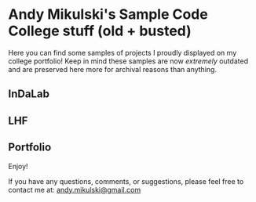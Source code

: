 Andy Mikulski's Sample Code
College stuff (old + busted)
============

Here you can find some samples of projects I proudly displayed on my college portfolio! Keep in mind these samples are now _extremely_ outdated and are preserved here more for archival reasons than anything.


## InDaLab

## LHF

## Portfolio



Enjoy!



If you have any questions, comments, or suggestions, please feel free to contact me at:
[andy.mikulski@gmail.com](andy.mikulski@gmail.com)